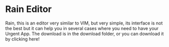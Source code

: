 # Rain Editor

Rain, this is an editor very similar to VIM, but very simple, its interface is not the best but it can help you in several cases where you need to have your Urgent App. The download is in the download folder, or you can download it by clicking here!
